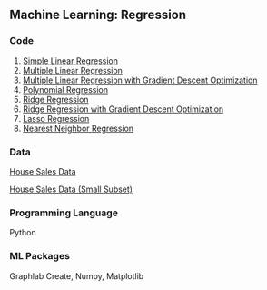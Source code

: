 ## Machine Learning: Regression

### Code
1. [Simple Linear Regression](https://github.com/agrawal-priyank/machine-learning-regression/blob/master/simple-linear-regression/simple-linear-regression.ipynb)
2. [Multiple Linear Regression](https://github.com/agrawal-priyank/machine-learning-regression/blob/master/multiple-linear-regression/multiple-regression.ipynb)
3. [Multiple Linear Regression with Gradient Descent Optimization](https://github.com/agrawal-priyank/machine-learning-regression/blob/master/multiple-linear-regression/multiple-regression-gradient-descent.ipynb)
4. [Polynomial Regression](https://github.com/agrawal-priyank/machine-learning-regression/blob/master/polynomial-regression/polynomial-regression.ipynb)
5. [Ridge Regression](https://github.com/agrawal-priyank/machine-learning-regression/blob/master/ridge-regression/ridge-regression.ipynb)
6. [Ridge Regression with Gradient Descent Optimization](https://github.com/agrawal-priyank/machine-learning-regression/blob/master/ridge-regression/ridge-regression-gradient-descent.ipynb)
7. [Lasso Regression](https://github.com/agrawal-priyank/machine-learning-regression/blob/master/lasso-regression/lasso-regression.ipynb)
8. [Nearest Neighbor Regression](https://github.com/agrawal-priyank/machine-learning-regression/blob/master/nearest-neighbor-regression/nearest-neighbor-regression.ipynb)

### Data
[House Sales Data](https://github.com/agrawal-priyank/machine-learning-regression/tree/master/data/kc_house_data.gl)

[House Sales Data (Small Subset)](https://github.com/agrawal-priyank/machine-learning-regression/tree/master/data/kc_house_data_small.gl)

### Programming Language
Python

### ML Packages
Graphlab Create, Numpy, Matplotlib
